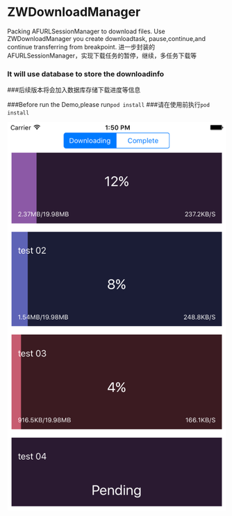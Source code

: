 # ZWDownloadManager
Packing AFURLSessionManager to download files. Use ZWDownloadManager you create downloadtask, pause,continue,and continue transferring from breakpoint.
进一步封装的AFURLSessionManager，实现下载任务的暂停，继续，多任务下载等
### It will use database to store the downloadinfo
###后续版本将会加入数据库存储下载进度等信息

###Before run the Demo,please run`pod install`
###请在使用前执行`pod install` 

![Alt text](https://github.com/wanyawan/ZWDownloadManager/blob/master/image01.png)
